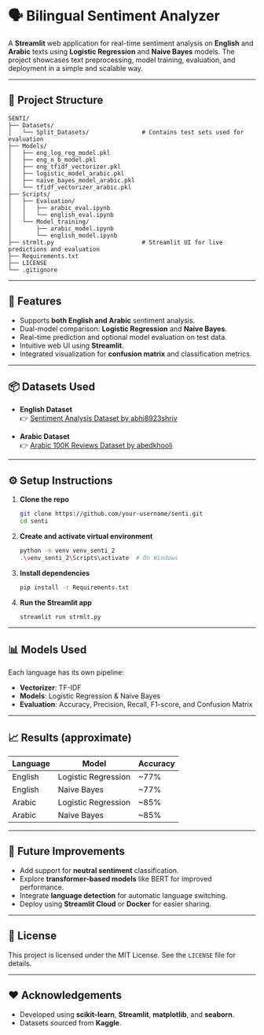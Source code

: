 
# 🗣️ Bilingual Sentiment Analyzer

A **Streamlit** web application for real-time sentiment analysis on **English** and **Arabic** texts using **Logistic Regression** and **Naive Bayes** models. The project showcases text preprocessing, model training, evaluation, and deployment in a simple and scalable way.

---

## 📁 Project Structure

```
SENTI/
├── Datasets/
│   └── Split_Datasets/               # Contains test sets used for evaluation
├── Models/
│   ├── eng_log_reg_model.pkl
│   ├── eng_n_b_model.pkl
│   ├── eng_tfidf_vectorizer.pkl
│   ├── logistic_model_arabic.pkl
│   ├── naive_bayes_model_arabic.pkl
│   └── tfidf_vectorizer_arabic.pkl
├── Scripts/
│   ├── Evaluation/
│   │   ├── arabic_eval.ipynb
│   │   └── english_eval.ipynb
│   └── Model_training/
│       ├── arabic_model.ipynb
│       └── english_model.ipynb
├── strmlt.py                         # Streamlit UI for live predictions and evaluation
├── Requirements.txt
├── LICENSE
└── .gitignore
```

---

## 🚀 Features

- Supports **both English and Arabic** sentiment analysis.
- Dual-model comparison: **Logistic Regression** and **Naive Bayes**.
- Real-time prediction and optional model evaluation on test data.
- Intuitive web UI using **Streamlit**.
- Integrated visualization for **confusion matrix** and classification metrics.

---

## 📦 Datasets Used

- **English Dataset**  
  👉 [Sentiment Analysis Dataset by abhi8923shriv](https://www.kaggle.com/datasets/abhi8923shriv/sentiment-analysis-dataset)

- **Arabic Dataset**  
  👉 [Arabic 100K Reviews Dataset by abedkhooli](https://www.kaggle.com/datasets/abedkhooli/arabic-100k-reviews)

---

## ⚙️ Setup Instructions

1. **Clone the repo**
   ```bash
   git clone https://github.com/your-username/senti.git
   cd senti
   ```

2. **Create and activate virtual environment**
   ```bash
   python -m venv venv_senti_2
   .\venv_senti_2\Scripts\activate  # On Windows
   ```

3. **Install dependencies**
   ```bash
   pip install -r Requirements.txt
   ```

4. **Run the Streamlit app**
   ```bash
   streamlit run strmlt.py
   ```

---

## 📊 Models Used

Each language has its own pipeline:
- **Vectorizer**: TF-IDF
- **Models**: Logistic Regression & Naive Bayes
- **Evaluation**: Accuracy, Precision, Recall, F1-score, and Confusion Matrix

---

## 📈 Results (approximate)

| Language | Model             | Accuracy |
|----------|------------------|----------|
| English  | Logistic Regression | ~77%     |
| English  | Naive Bayes         | ~77%     |
| Arabic   | Logistic Regression | ~85%     |
| Arabic   | Naive Bayes         | ~85%     |

---

## 🧠 Future Improvements

- Add support for **neutral sentiment** classification.
- Explore **transformer-based models** like BERT for improved performance.
- Integrate **language detection** for automatic language switching.
- Deploy using **Streamlit Cloud** or **Docker** for easier sharing.

---

## 📜 License

This project is licensed under the MIT License. See the `LICENSE` file for details.

---

## ❤️ Acknowledgements

- Developed using **scikit-learn**, **Streamlit**, **matplotlib**, and **seaborn**.
- Datasets sourced from **Kaggle**.
